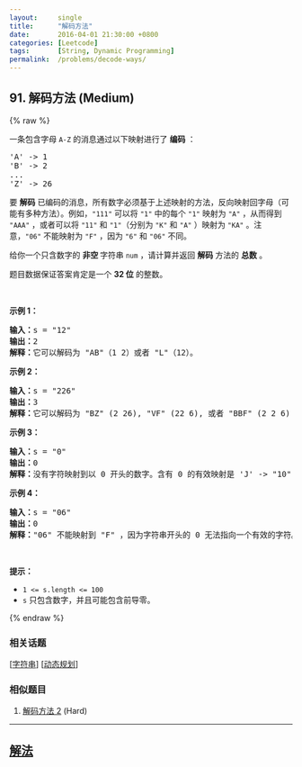 ```yaml
---
layout:     single
title:      "解码方法"
date:       2016-04-01 21:30:00 +0800
categories: [Leetcode]
tags:       [String, Dynamic Programming]
permalink:  /problems/decode-ways/
---
```


## 91. 解码方法 (Medium)

{% raw %}

<p>一条包含字母 <code>A-Z</code> 的消息通过以下映射进行了 <strong>编码</strong> ：</p>

<pre>
'A' -> 1
'B' -> 2
...
'Z' -> 26
</pre>

<p>要 <strong>解码</strong> 已编码的消息，所有数字必须基于上述映射的方法，反向映射回字母（可能有多种方法）。例如，<code>"111"</code> 可以将 <code>"1"</code> 中的每个 <code>"1"</code> 映射为 <code>"A"</code> ，从而得到 <code>"AAA"</code> ，或者可以将 <code>"11"</code> 和 <code>"1"</code>（分别为 <code>"K"</code> 和 <code>"A"</code> ）映射为 <code>"KA"</code> 。注意，<code>"06"</code> 不能映射为 <code>"F"</code> ，因为 <code>"6"</code> 和 <code>"06"</code> 不同。</p>

<p>给你一个只含数字的 <strong>非空 </strong>字符串 <code>num</code> ，请计算并返回 <strong>解码</strong> 方法的 <strong>总数</strong> 。</p>

<p>题目数据保证答案肯定是一个 <strong>32 位</strong> 的整数。</p>

<p> </p>

<p><strong>示例 1：</strong></p>

<pre>
<strong>输入：</strong>s = "12"
<strong>输出：</strong>2
<strong>解释：</strong>它可以解码为 "AB"（1 2）或者 "L"（12）。
</pre>

<p><strong>示例 2：</strong></p>

<pre>
<strong>输入：</strong>s = "226"
<strong>输出：</strong>3
<strong>解释：</strong>它可以解码为 "BZ" (2 26), "VF" (22 6), 或者 "BBF" (2 2 6) 。
</pre>

<p><strong>示例 3：</strong></p>

<pre>
<strong>输入：</strong>s = "0"
<strong>输出：</strong>0
<strong>解释：</strong>没有字符映射到以 0 开头的数字。含有 0 的有效映射是 'J' -> "10" 和 'T'-> "20" 。由于没有字符，因此没有有效的方法对此进行解码，因为所有数字都需要映射。
</pre>

<p><strong>示例 4：</strong></p>

<pre>
<strong>输入：</strong>s = "06"
<strong>输出：</strong>0
<strong>解释：</strong>"06" 不能映射到 "F" ，因为字符串开头的 0 无法指向一个有效的字符。 
</pre>

<p> </p>

<p><strong>提示：</strong></p>

<ul>
	<li><code>1 <= s.length <= 100</code></li>
	<li><code>s</code> 只包含数字，并且可能包含前导零。</li>
</ul>

{% endraw %}

### 相关话题
  [[字符串](https://github.com/openset/leetcode/tree/master/tag/string/README.md)]
  [[动态规划](https://github.com/openset/leetcode/tree/master/tag/dynamic-programming/README.md)]

### 相似题目
  1. [解码方法 2](/problems/decode-ways-ii) (Hard)

---

## [解法](https://github.com/openset/leetcode/tree/master/problems/decode-ways)
